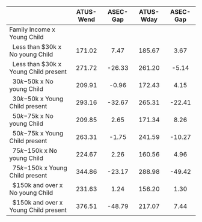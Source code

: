 
|                      |    ATUS-Wend |     ASEC-Gap |    ATUS-Wday |     ASEC-Gap |
| -------------------- | :----------: | :----------: | :----------: | :----------: |
| Family Income x Young Child |              |              |              |              |
| &nbsp;&nbsp;Less than $30k x No young Child |       171.02 |         7.47 |       185.67 |         3.67 |
| &nbsp;&nbsp;Less than $30k x Young Child present |       271.72 |       -26.33 |       261.20 |        -5.14 |
| &nbsp;&nbsp;$30k-$50k x No young Child |       209.91 |        -0.96 |       172.43 |         4.15 |
| &nbsp;&nbsp;$30k-$50k x Young Child present |       293.16 |       -32.67 |       265.31 |       -22.41 |
| &nbsp;&nbsp;$50k-$75k x No young Child |       209.85 |         2.65 |       171.34 |         8.26 |
| &nbsp;&nbsp;$50k-$75k x Young Child present |       263.31 |        -1.75 |       241.59 |       -10.27 |
| &nbsp;&nbsp;$75k-$150k x No young Child |       224.67 |         2.26 |       160.56 |         4.96 |
| &nbsp;&nbsp;$75k-$150k x Young Child present |       344.86 |       -23.17 |       288.98 |       -49.42 |
| &nbsp;&nbsp;$150k and over x No young Child |       231.63 |         1.24 |       156.20 |         1.30 |
| &nbsp;&nbsp;$150k and over x Young Child present |       376.51 |       -48.79 |       217.07 |         7.44 |

